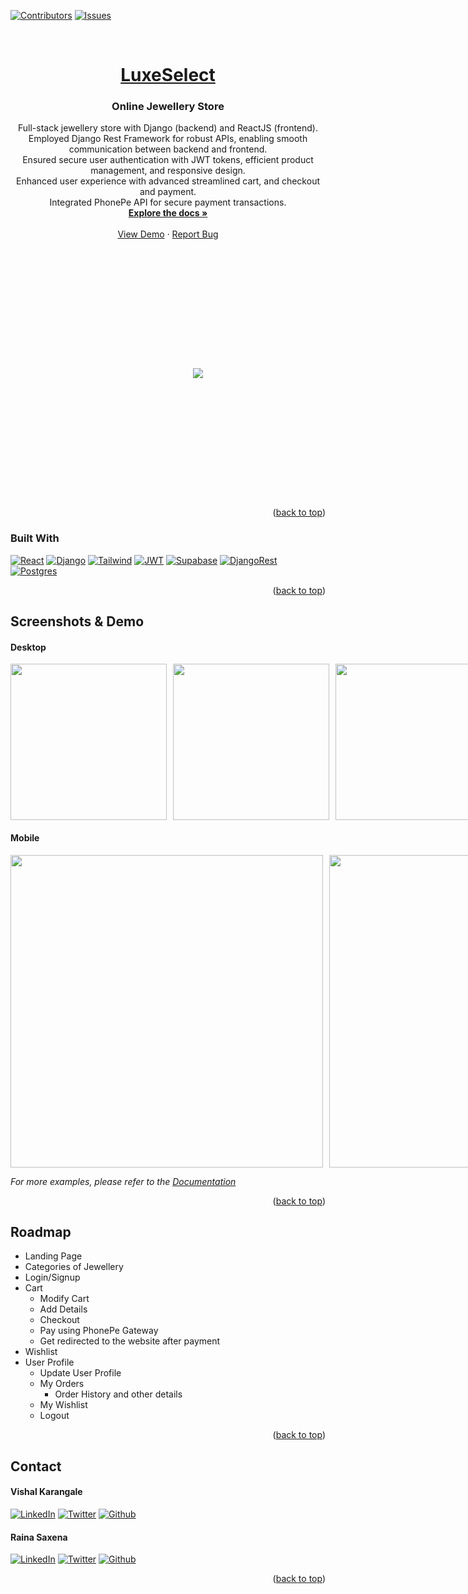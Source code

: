 <a name="readme-top"></a>

[![Contributors][contributors-shield]][contributors-url]
[![Issues][issues-shield]][issues-url]



<!-- PROJECT LOGO -->
<br />
<div align="center">
  <a href="https://github.com/rainasaxena/ecomm">
    <h1>LuxeSelect</h1>
  </a>

<h3 align="center">Online Jewellery Store</h3>

  <p align="center">
Full-stack jewellery store with Django (backend) and ReactJS (frontend).<br>
Employed Django Rest Framework for robust APIs, enabling smooth communication between backend
and frontend.<br>
Ensured secure user authentication with JWT tokens, efficient product management, and responsive
design.<br>
Enhanced user experience with advanced streamlined cart, and checkout and payment.<br>
Integrated PhonePe API for secure payment transactions.
    <br />
    <a href="https://documenter.getpostman.com/view/30992765/2s9YeEcCC3"><strong>Explore the docs »</strong></a>
    <br />
    <br />
    <a href="https://luxeselect.vercel.app/">View Demo</a>
    ·
    <a href="https://github.com/rainasaxena/ecomm/issues">Report Bug</a>
  </p>
</div>




<!-- ABOUT THE PROJECT -->
<div style="height:400px; width:600px; display:flex; gap:20px; align-items:center; justify-content:center;">
    <img src="https://github.com/rainasaxena/Ecomm/assets/100672165/67395449-4f83-4872-b916-39ac3b5ce442" />
</div>

<p align="right">(<a href="#readme-top">back to top</a>)</p>



### Built With

[![React][React.js]][React-url]
[![Django][Django]][Django-url]
[![Tailwind][Tailwind]][Tailwind-url]
[![JWT][JWT]][JWT-url]
[![Supabase][Supabase]][Supabase-url]
[![DjangoRest][DjangoRest]][Supabase-url]
[![Postgres][Postgres]][Supabase-url]



<p align="right">(<a href="#readme-top">back to top</a>)</p>


<!-- USAGE EXAMPLES -->
##  Screenshots & Demo

#### Desktop
<div style="display: flex; flex-direction: row; gap:10px;>
    <img src="https://github.com/rainasaxena/Ecomm/assets/100672165/dc760a22-b72e-42d3-b9c6-0841607c41bb" width="250" />
    <img src="https://github.com/rainasaxena/Ecomm/assets/100672165/404f0563-00fe-453a-a53b-3068380d38b9" width="250" />
    <img src="https://github.com/rainasaxena/Ecomm/assets/100672165/549bc066-dc72-4e15-b19e-ba366dc07401" width="250"/>
    <img src="https://github.com/rainasaxena/Ecomm/assets/100672165/b163f299-aaa1-4925-a812-6c41912c0bef" width="250" />
    <img src="https://github.com/rainasaxena/Ecomm/assets/100672165/294a27ba-5fe9-4edc-99be-6af425b34483" width="250" />
    <img src="https://github.com/rainasaxena/Ecomm/assets/100672165/c5197433-c697-40d0-be12-c586f52c8457" width="250" />
    <img src="https://github.com/rainasaxena/Ecomm/assets/100672165/fd60f513-b487-4f16-922d-e29e261a635d" width="250" />
    <img src="https://github.com/rainasaxena/Ecomm/assets/100672165/2d7d7339-a393-458e-ac50-0fedc19dbfcb" width="250" />
    <img src="https://github.com/rainasaxena/Ecomm/assets/100672165/73b9807e-1132-4ed2-ad55-262486438bb7" width="250" />
</div>

#### Mobile
<div style="display: flex; flex-direction: row; gap:10px;>
    <img src="https://github.com/rainasaxena/Ecomm/assets/100672165/e8a9ae8d-a879-4b44-a51b-abe26cf18441" width="500" />
    <img src="https://github.com/rainasaxena/Ecomm/assets/100672165/f6406496-1100-4e08-a4ed-b614ea503213" width="500" />
    <img src="https://github.com/rainasaxena/Ecomm/assets/100672165/d7cf421d-cb7d-48bc-a59c-00f7bcc067d0" width="500"/>
    <img src="https://github.com/rainasaxena/Ecomm/assets/100672165/248bda76-3a24-42b3-b13e-4734cf19c4b7" width="500" />
    <img src="https://github.com/rainasaxena/Ecomm/assets/100672165/60b7c1d1-d81d-4968-9822-9bb2924c6b40" width="500" />
    <img src="https://github.com/rainasaxena/Ecomm/assets/100672165/5cc8d1cd-c57c-4793-b3e1-4e220f32837a" width="500" />
</div>



_For more examples, please refer to the [Documentation](https://documenter.getpostman.com/view/30992765/2s9YeEcCC3)_

<p align="right">(<a href="#readme-top">back to top</a>)</p>



<!-- ROADMAP -->
## Roadmap

- Landing Page
- Categories of Jewellery
- Login/Signup
- Cart
    - Modify Cart
    - Add Details
    - Checkout
    - Pay using PhonePe Gateway
    - Get redirected to the website after payment
- Wishlist
- User Profile
    - Update User Profile
    - My Orders
        - Order History and other details
    - My Wishlist
    - Logout


<p align="right">(<a href="#readme-top">back to top</a>)</p>


<!-- CONTACT -->
## Contact

#### Vishal Karangale
[![LinkedIn][linkedin-shield]][linkedin-url-vishal]
[![Twitter][twitter-shield]][twitter-url-vishal]
[![Github][github-shield]][github-url-vishal]

#### Raina Saxena
[![LinkedIn][linkedin-shield]][linkedin-url-raina]
[![Twitter][twitter-shield]][twitter-url-raina]
[![Github][github-shield]][github-url-raina]


<p align="right">(<a href="#readme-top">back to top</a>)</p>


<!-- MARKDOWN LINKS & IMAGES -->
<!-- https://www.markdownguide.org/basic-syntax/#reference-style-links -->
[contributors-shield]: https://img.shields.io/github/contributors/rainasaxena/ecomm.svg?style=for-the-badge
[contributors-url]: https://github.com/rainasaxena/ecomm/graphs/contributors

[issues-shield]: https://img.shields.io/github/issues/rainasaxena/ecomm.svg?style=for-the-badge
[issues-url]: https://github.com/rainasaxena/ecomm/issues


[linkedin-shield]: https://img.shields.io/badge/-LinkedIn-black.svg?style=for-the-badge&logo=linkedin&colorB=555
[twitter-shield]: https://img.shields.io/badge/-twitter-black.svg?style=for-the-badge&logo=twitter&colorB=555
[github-shield]: https://img.shields.io/badge/-github-black.svg?style=for-the-badge&logo=github&colorB=555

[linkedin-url-vishal]: https://www.linkedin.com/in/vishal-karangale/
[linkedin-url-raina]: https://www.linkedin.com/in/imrainasaxena/
[twitter-url-vishal]:https://twitter.com/KarangaleVishal
[twitter-url-raina]:https://twitter.com/Raina1Saxena
[github-url-vishal]:https://github.com/vishalrk1
[github-url-raina]:https://github.com/rainasaxena

<!--[product-screenshot]: images/screenshot.png-->



[React.js]: https://img.shields.io/badge/React-20232A?style=for-the-badge&logo=react
[Django]: https://img.shields.io/badge/Django-20232B?style=for-the-badge&logo=django
[Postgres]: https://img.shields.io/badge/Postgres-20232B?style=for-the-badge&logo=postgresql
[DjangoRest]: https://img.shields.io/badge/DJANGO-REST-20232B?style=for-the-badge&logo=django
[Tailwind]: https://img.shields.io/badge/Tailwind-20232B?style=for-the-badge&logo=tailwindcss
[Supabase]: https://img.shields.io/badge/supabase-20232B?style=for-the-badge&logo=supabase
[JWT]: https://img.shields.io/badge/JWT-20232B?style=for-the-badge&logo=JSON%20web%20tokens




[React-url]: https://reactjs.org/
[Django-url]: https://www.djangoproject.com
[Supabase-url]: https://supabase.com/
[Tailwind-url]:https://tailwindcss.com/
[JWT-url]: https://jwt.io/
[DjangoRest-url]: https://www.django-rest-framework.org/
[Postgres-url]: https://www.postgresql.org/
